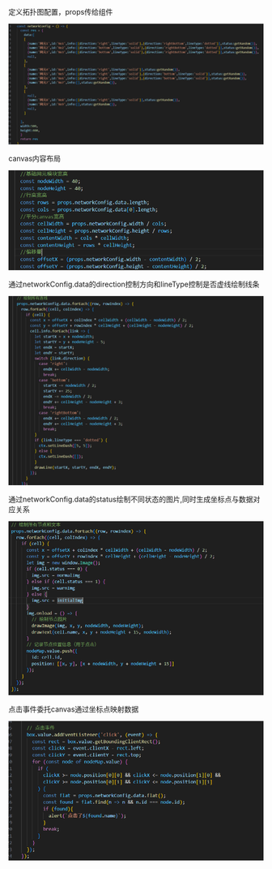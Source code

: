 定义拓扑图配置，props传给组件

![定义拓扑图配置，props传给组件](image.png)

canvas内容布局

![canvas内容布局](image-1.png)

通过networkConfig.data的direction控制方向和lineType控制是否虚线绘制线条

![通过networkConfig.data的direction控制方向和lineType控制是否虚线绘制线条](image-2.png)

通过networkConfig.data的status绘制不同状态的图片,同时生成坐标点与数据对应关系

![通过networkConfig.data的status绘制不同状态的图片,同时生成坐标点与数据对应关系](image-3.png)

点击事件委托canvas通过坐标点映射数据

![点击事件委托canvas通过坐标点映射数据](image-4.png)